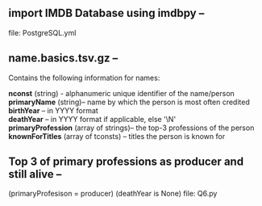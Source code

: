 ## import IMDB Database using imdbpy –
file: PostgreSQL.yml


## name.basics.tsv.gz –
Contains the following information for names:

<strong>nconst</strong> (string) - alphanumeric unique identifier of the name/person<br>
<strong>primaryName</strong> (string)– name by which the person is most often credited<br>
<strong>birthYear</strong> – in YYYY format<br>
<strong>deathYear</strong> – in YYYY format if applicable, else '\N'<br>
<strong>primaryProfession</strong> (array of strings)– the top-3 professions of the person<br>
<strong>knownForTitles</strong> (array of tconsts) – titles the person is known for

## Top 3 of primary professions as producer and still alive  –

(primaryProfesison = producer)
(deathYear is None)
file: Q6.py
